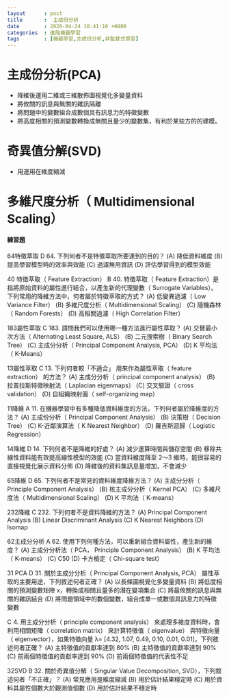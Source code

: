 ```yaml
---
layout      : post
title       :  主成份分析
date        : 2020-04-24 10:41:10 +0800
categories  : 進階機器學習
tags        : [機器學習,主成份分析,非監督式學習]
---
```


# 主成份分析(PCA)
- 降維後運用二維或三維散佈圖視覺化多變量資料
- 將攸關的訊息與無關的雜訊隔離
- 將問題中的變數組合成數個具有訊息力的特徵變數
- 將高度相關的預測變數轉換成無關且量少的變數集，有利於某些方的的建模。

# 奇異值分解(SVD)
- 用運用在維度縮減

# 多維尺度分析（ Multidimensional Scaling）

#### 練習題
64特徵萃取
D 64. 下列何者不是特徵萃取所要達到的目的？
(A) 降低資料維度
(B) 提高學習模型時的效率與效能
(C) 過濾無用資訊
(D) 評估學習得到的模型效能

40 特徵萃取（ Feature Extraction）
B 40. 特徵萃取（ Feature Extraction）是指將原始資料的屬性進行結合，以產生新的代理變數（ Surrogate Variables）。下列常用的降維方法中，何者屬於特徵萃取的方式？
(A) 低變異過濾（ Low Variance Filter）
(B) 多維尺度分析（ Multidimensional Scaling）
(C) 隨機森林（ Random Forests）
(D) 高相關過濾（ High Correlation Filter）


183屬性萃取
C 183. 請問我們可以使用哪一種方法進行屬性萃取？
(A) 交替最小次方法（ Alternating Least Square, ALS）
(B) 二元搜索樹（ Binary Search Tree）
(C) 主成分分析（ Principal Component Analysis, PCA）
(D) K 平均法（ K-Means）


13屬性萃取
C 13. 下列何者較「不適合」 用來作為屬性萃取（ feature extraction） 的方法？
(A) 主成分分析（ principal component analysis）
(B) 拉普拉斯特徵映射法（ Laplacian eigenmaps）
(C) 交叉驗證（ cross validation）
(D) 自組織映射圖（ self-organizing map）

11降維
A 11. 在機器學習中有多種降低資料維度的方法，下列何者屬於降維度的方法？
(A) 主成份分析（ Principal Component Analysis）
(B) 決策樹（ Decision Tree）
(C) K-近鄰演算法（ K Nearest Neighbor）
(D) 羅吉斯迴歸（ Logistic Regression）


14降維
D 14. 下列何者不是降維的好處？
(A) 減少運算時間與儲存空間
(B) 移除共線性資料能有效提高線性模型的效能
(C) 當資料維度降至 2～3 維時，能很容易的直接視覺化展示資料分佈
(D) 降維後的資料集訊息量增加，不會減少

65降維
D 65. 下列何者不是常見的資料維度降維方法？
(A) 主成分分析（ Principle Component Analysis）
(B) 核主成分分析（ Kernel PCA）
(C) 多維尺度法（ Multidimensional Scaling）
(D) K 平均法（ K-means）

232降維
C 232. 下列何者不是資料降維的方法？
(A) Principal Component Analysis
(B) Linear Discriminant Analysis
(C) K Nearest Neighbors
(D) Isomap

62主成分分析
A 62. 使用下列何種方法，可以重新組合資料屬性，產生新的維度？
(A) 主成分分析法（ PCA， Principle Component Analysis）
(B) K 平均法（ K-means）
(C) C50
(D) 卡方檢定（ Chi-square test）

31 PCA
D 31. 關於主成分分析（ Principal Component Analysis, PCA） 屬性萃取的主要用途，下列敘述何者正確？
(A) 以長條圖視覺化多變量資料
(B) 將低度相關的預測變數矩陣 x，轉換成相關且量多的潛在變項集合
(C) 將最攸關的訊息與無關的雜訊結合
(D) 將問題領域中的數個變數，組合成單一或數個具訊息力的特徵變數


C 4. 用主成分分析（ principle component analysis） 來處理多維度資料時，會利用相關矩陣（ correlation matrix） 來計算特徵值（ eigenvalue） 與特徵向量（ eigenvector），如果特徵向量 λ= [4.32, 1.07, 0.49, 0.10, 0.01, 0.01]，下列敘述何者正確？
(A) 主特徵值的貢獻率達到 80%
(B) 主特徵值的貢獻率達到 90%
(C) 前兩個特徵值的貢獻率達到 90%
(D) 前兩個特徵值的代表性不足

32SVD
B 32. 關於奇異值分解（ Singular Value Decomposition, SVD），下列敘述何者「不正確」？
(A) 常見應用是維度縮減
(B) 用於估計結果穩定時
(C) 用於資料其屬性個數大於觀測值個數
(D) 用於估計結果不穩定時
